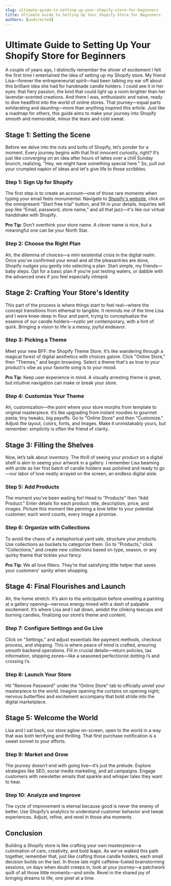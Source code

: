 ```yaml
---
slug: ultimate-guide-to-setting-up-your-shopify-store-for-beginners
title: Ultimate Guide to Setting Up Your Shopify Store for Beginners
authors: [undirected]
---
```



# Ultimate Guide to Setting Up Your Shopify Store for Beginners

A couple of years ago, I distinctly remember the shiver of excitement I felt the first time I entertained the idea of setting up my Shopify store. My friend Lisa—forever the entrepreneurial spirit—had been talking my ear off about this brilliant idea she had for handmade candle holders. I could see it in her eyes: that fiery passion, the kind that could light up a room brighter than her lavendar-scented creations. And there I was, enthusiastic and naive, ready to dive headfirst into the world of online stores. That journey—equal parts exhilarating and daunting—more than anything inspired this article. Just like a roadmap for others, this guide aims to make your journey into Shopify smooth and memorable, minus the tears and cold sweat.

## Stage 1: Setting the Scene

Before we delve into the nuts and bolts of Shopify, let’s ponder for a moment. Every journey begins with that first innocent curiosity, right? It’s just like converging on an idea after hours of lattes over a chill Sunday brunch, realizing, "Hey, we might have something special here." So, pull out your crumpled napkin of ideas and let's give life to those scribbles.

### Step 1: Sign Up for Shopify

The first step is to create an account—one of those rare moments when typing your email feels monumental. Navigate to [Shopify's website](https://www.shopify.com), click on the omnipresent "Start free trial" button, and fill in your details. Inquiries will pop like “Email, password, store name,” and all that jazz—it's like our virtual handshake with Shopify. 

**Pro Tip**: Don’t overthink your store name. A clever name is nice, but a meaningful one can be your North Star.

### Step 2: Choose the Right Plan

Ah, the dilemma of choices—a mini existential crisis in the digital realm. Once you've confirmed your email and all the pleasantries are done, Shopify nudges you gently into selecting a plan. Start simple, my friends—baby steps. Opt for a basic plan if you’re just testing waters, or dabble with the advanced ones if you feel especially intrepid.

## Stage 2: Crafting Your Store's Identity

This part of the process is where things start to feel real—where the concept transitions from ethereal to tangible. It reminds me of the time Lisa and I were knee-deep in flour and paint, trying to conceptualize the essence of our candle holders—rustic yet contemporary, with a hint of quirk. Bringing a vision to life is a messy, joyful endeavor.

### Step 3: Picking a Theme

Meet your new BFF: the Shopify Theme Store. It’s like wandering through a magical forest of digital aesthetics with choices galore. Click "Online Store," then "Themes," and begin browsing. Select a theme that's as true to your product's vibe as your favorite song is to your mood. 

**Pro Tip**: Keep user experience in mind. A visually arresting theme is great, but intuitive navigation can make or break your store.

### Step 4: Customize Your Theme

Ah, customization—the point where your store morphs from template to original masterpiece. It’s like upgrading from instant noodles to gourmet pasta; tiny tweaks, big payoffs. Go to "Online Store" and then "Customize." Adjust the layout, colors, fonts, and images. Make it unmistakably yours, but remember: simplicity is often the friend of clarity.

## Stage 3: Filling the Shelves

Now, let’s talk about inventory. The thrill of seeing your product on a digital shelf is akin to seeing your artwork in a gallery. I remember Lisa beaming with pride as her first batch of candle holders was polished and ready to go—our labor of love neatly arrayed on the screen, an endless digital aisle.

### Step 5: Add Products

The moment you’ve been waiting for! Head to "Products" then "Add Product." Enter details for each product: title, description, price, and images. Picture this moment like penning a love letter to your potential customer; each word counts, every image a promise.

### Step 6: Organize with Collections

To avoid the chaos of a metaphorical yard sale, structure your products. Use collections as buckets to categorize them. Go to "Products," click "Collections," and create new collections based on type, season, or any quirky theme that tickles your fancy.

**Pro Tip**: We all love filters. They’re that satisfying little helper that saves your customers' sanity when shopping.

## Stage 4: Final Flourishes and Launch

Ah, the home stretch. It’s akin to the anticipation before unveiling a painting at a gallery opening—nervous energy mixed with a dash of palpable excitement. It’s where Lisa and I sat down, amidst the clinking teacups and burning candles, finalizing our store’s theme and content.

### Step 7: Configure Settings and Go Live

Click on "Settings," and adjust essentials like payment methods, checkout process, and shipping. This is where peace of mind is crafted, ensuring smooth backend operations. Fill in crucial details—return policies, tax information, shipping zones—like a seasoned perfectionist dotting i’s and crossing t’s.

### Step 8: Launch Your Store

Hit "Remove Password" under the "Online Store" tab to officially unveil your masterpiece to the world. Imagine opening the curtains on opening night; nervous butterflies and excitement accompany that bold stride into the digital marketplace.

## Stage 5: Welcome the World

Lisa and I sat back, our store aglow on-screen, open to the world in a way that was both terrifying and thrilling. That first purchase notification is a sweet sonnet to your efforts.

### Step 9: Market and Grow

The journey doesn’t end with going live—it’s just the prelude. Explore strategies like SEO, social media marketing, and ad campaigns. Engage customers with newsletter emails that sparkle and whisper tales they want to hear. 

### Step 10: Analyze and Improve

The cycle of improvement is eternal because good is never the enemy of better. Use Shopify’s analytics to understand customer behavior and tweak experiences. Adjust, refine, and revel in those aha moments.

## Conclusion

Building a Shopify store is like crafting your own masterpiece—a culmination of care, creativity, and bold leaps. As we’ve walked this path together, remember that, just like crafting those candle holders, each small decision builds on the last. In those late night caffeine-fueled brainstorming sessions, on days when doubt creeps in, look at your journey—a patchwork quilt of all those little moments—and smile. Revel in the shared joy of bringing dreams to life, one pixel at a time.